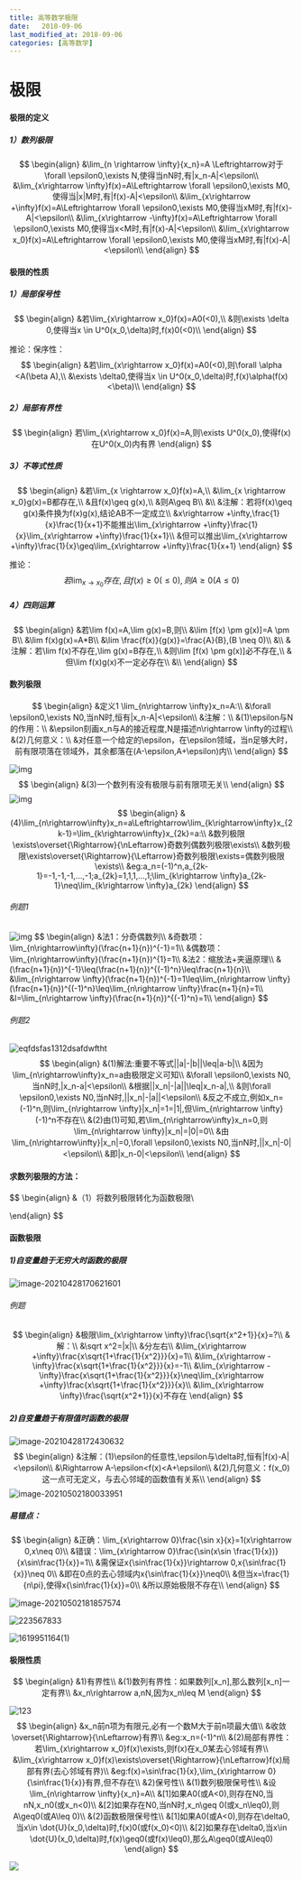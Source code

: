 ```yaml
---
title: 高等数学极限
date:   2018-09-06
last_modified_at: 2018-09-06
categories: [高等数学]
---
```


# 极限

#### 极限的定义

##### 1）数列极限

$$
\begin{align}
&\lim_{n \rightarrow \infty}{x_n}=A \Leftrightarrow对于\forall \epsilon0,\exists N,使得当nN时,有|x_n-A|<\epsilon\\
&\lim_{x\rightarrow \infty}f(x)=A\Leftrightarrow \forall \epsilon0,\exists M0,使得当|x|M时,有|f(x)-A|<\epsilon\\
&\lim_{x\rightarrow +\infty}f(x)=A\Leftrightarrow \forall \epsilon0,\exists M0,使得当xM时,有|f(x)-A|<\epsilon\\
&\lim_{x\rightarrow -\infty}f(x)=A\Leftrightarrow \forall \epsilon0,\exists M0,使得当x<M时,有|f(x)-A|<\epsilon\\
&\lim_{x\rightarrow x_0}f(x)=A\Leftrightarrow \forall \epsilon0,\exists M0,使得当xM时,有|f(x)-A|<\epsilon\\
\end{align}
$$



#### 极限的性质

##### 1）局部保号性

$$
\begin{align}
&若\lim_{x\rightarrow x_0}f(x)=A0(<0),\\
&则\exists \delta 0,使得当x \in U^0(x_0,\delta)时,f(x)0(<0)\\
\end{align}
$$

推论：保序性：
$$
\begin{align}
&若\lim_{x\rightarrow x_0}f(x)=A0(<0),则\forall \alpha <A(\beta A),\\
&\exists \delta0,使得当x \in U^0(x_0,\delta)时,f(x)\alpha(f(x)<\beta)\\
\end{align}
$$

##### 2）局部有界性

$$
\begin{align}
若\lim_{x\rightarrow x_0}f(x)=A,则\exists U^0(x_0),使得f(x)在U^0(x_0)内有界
\end{align}
$$

##### 3）不等式性质

$$
\begin{align}
&若\lim_{x \rightarrow x_0}f(x)=A,\\
&\lim_{x \rightarrow x_0}g(x)=B都存在,\\
&且f(x)\geq g(x),\\
&则A\geq B\\
&\\
&注解：若将f(x)\geq g(x)条件换为f(x)g(x),结论AB不一定成立\\
&x\rightarrow +\infty,\frac{1}{x}\frac{1}{x+1}不能推出\lim_{x\rightarrow +\infty}\frac{1}{x}\lim_{x\rightarrow +\infty}\frac{1}{x+1}\\
&但可以推出\lim_{x\rightarrow +\infty}\frac{1}{x}\geq\lim_{x\rightarrow +\infty}\frac{1}{x+1}
\end{align}
$$

推论：
$$
若\lim_{x\rightarrow x_0}存在,且f(x)\geq0(\leq 0),则A\geq 0(A\leq 0)
$$

##### 4）四则运算

$$
\begin{align}
&若\lim f(x)=A,\lim g(x)=B,则\\
&\lim [f(x) \pm g(x)]=A \pm B\\
&\lim f(x)g(x)=A*B\\
&\lim \frac{f(x)}{g(x)}=\frac{A}{B},(B \neq 0)\\
&\\
&注解：若\lim f(x)不存在,\lim g(x)=B存在,\\
&则\lim [f(x) \pm g(x)]必不存在,\\
&但\lim f(x)g(x)不一定必存在\\
&\\
\end{align}
$$

#### 数列极限

$$
\begin{align}
&定义1 \lim_{n\rightarrow \infty}x_n=A:\\
&\forall \epsilon0,\exists N0,当nN时,恒有|x_n-A|<\epsilon\\
&注解：\\
&(1)\epsilon与N的作用：\\
&\epsilon刻画x_n与A的接近程度,N是描述n\rightarrow \infty的过程\\
&(2)几何意义：\\
&对任意一个给定的\epsilon，在\epsilon领域，当n足够大时，前有限项落在领域外，其余都落在(A-\epsilon,A+\epsilon)内\\
\end{align}
$$

![img](https://raw.githubusercontent.com/blueflylabor/images/main/%7DK27TS8@YE9O01$JFWZL%7BGI.jpg)
$$
\begin{align}
&(3)一个数列有没有极限与前有限项无关\\
\end{align}
$$
![img](https://raw.githubusercontent.com/blueflylabor/images/main/EYFSSCG11QCROZVR6BRRWCW.jpg)
$$
\begin{align}
&(4)\lim_{n\rightarrow\infty}x_n=a\Leftrightarrow\lim_{k\rightarrow\infty}x_{2k-1}=\lim_{k\rightarrow\infty}x_{2k}=a:\\
&数列极限\exists\overset{\Rightarrow}{\nLeftarrow}奇数列偶数列极限\exists\\
&数列极限\exists\overset{\Rightarrow}{\Leftarrow}奇数列极限\exists=偶数列极限\exists\\
&eg:a_n=(-1)^n,a_{2k-1}=-1,-1,-1,...,-1;a_{2k}=1,1,1,...,1;\lim_{k\rightarrow \infty}a_{2k-1}\neq\lim_{k\rightarrow \infty}a_{2k}
\end{align}
$$

###### 例题1

![img](https://raw.githubusercontent.com/blueflylabor/images/main/%5BPJU%608@8W1YOB(~)XA%60J%7BYA.jpg)
$$
\begin{align}
&法1：分奇偶数列\\
&奇数项：\lim_{n\rightarrow\infty}(\frac{n+1}{n})^{-1}=1\\
&偶数项：\lim_{n\rightarrow\infty}(\frac{n+1}{n})^{1}=1\\
&法2：缩放法+夹逼原理\\
&(\frac{n+1}{n})^{-1}\leq(\frac{n+1}{n})^{(-1)^n}\leq\frac{n+1}{n}\\
&\lim_{n\rightarrow \infty}(\frac{n+1}{n})^{-1}=1\leq\lim_{n\rightarrow \infty}(\frac{n+1}{n})^{(-1)^n}\leq\lim_{n\rightarrow \infty}\frac{n+1}{n}=1\\
&I=\lim_{n\rightarrow \infty}(\frac{n+1}{n})^{(-1)^n}=1\\
\end{align}
$$

###### 例题2

![eqfdsfas1312dsafdwftht](https://raw.githubusercontent.com/blueflylabor/images/main/eqfdsfas1312dsafdwftht.jpg)
$$
\begin{align}
&(1)解法:重要不等式||a|-|b||\leq|a-b|\\
&因为\lim_{n\rightarrow\infty}x_n=a由极限定义可知\\
&\forall \epsilon0,\exists N0,当nN时,|x_n-a|<\epsilon\\
&根据||x_n|-|a||\leq|x_n-a|,\\
&则\forall \epsilon0,\exists N0,当nN时,||x_n|-|a||<\epsilon\\
&反之不成立,例如x_n=(-1)^n,则\lim_{n\rightarrow \infty}|x_n|=1=|1|,但\lim_{n\rightarrow \infty}(-1)^n不存在\\
&(2)由(1)可知,若\lim_{n\rightarrow\infty}x_n=0,则\lim_{n\rightarrow \infty}|x_n|=|0|=0\\
&由\lim_{n\rightarrow\infty}|x_n|=0,\forall \epsilon0,\exists N0,当nN时,||x_n|-0|<\epsilon\\
&即|x_n-0|<\epsilon\\
\end{align}
$$


#### 求数列极限的方法：

$$
\begin{align}
&（1）将数列极限转化为函数极限\\

\end{align}
$$

#### 函数极限

##### 1)自变量趋于无穷大时函数的极限

![image-20210428170621601](https://raw.githubusercontent.com/blueflylabor/images/main/image-20210428170621601.jpg)

###### 例题

$$
\begin{align}
&极限\lim_{x\rightarrow \infty}\frac{\sqrt{x^2+1}}{x}=?\\
&解：\\
&\sqrt x^2=|x|\\
&分左右\\
&\lim_{x\rightarrow +\infty}\frac{x\sqrt{1+\frac{1}{x^2}}}{x}=1\\
&\lim_{x\rightarrow -\infty}\frac{x\sqrt{1+\frac{1}{x^2}}}{x}=-1\\
&\lim_{x\rightarrow -\infty}\frac{x\sqrt{1+\frac{1}{x^2}}}{x}\neq\lim_{x\rightarrow +\infty}\frac{x\sqrt{1+\frac{1}{x^2}}}{x}\\
&\lim_{x\rightarrow \infty}\frac{\sqrt{x^2+1}}{x}不存在
\end{align}
$$

##### 2)自变量趋于有限值时函数的极限

![image-20210428172430632](https://raw.githubusercontent.com/blueflylabor/images/main/image-20210428172430632.jpg)
$$
\begin{align}
&注解：(1)\epsilon的任意性,\epsilon与\delta时,恒有|f(x)-A|<\epsilon\\
&\Rightarrow A-\epsilon<f(x)<A+\epsilon\\
&(2)几何意义：f(x_0)这一点可无定义，与去心邻域的函数值有关系\\
\end{align}
$$
![image-20210502180033951](https://raw.githubusercontent.com/blueflylabor/images/main/image-20210502180033951.jpg)

##### 易错点：

$$
\begin{align}
&正确：\lim_{x\rightarrow 0}\frac{\sin x}{x}=1(x\rightarrow 0,x\neq 0)\\
&错误：\lim_{x\rightarrow 0}\frac{\sin(x\sin \frac{1}{x})}{x\sin\frac{1}{x}}=1\\
&需保证x{\sin\frac{1}{x}}\rightarrow 0,x{\sin\frac{1}{x}}\neq 0\\
&即在0点的去心领域内x{\sin\frac{1}{x}}\neq0\\
&但当x=\frac{1}{n\pi},使得x{\sin\frac{1}{x}}=0\\
&所以原始极限不存在\\
\end{align}
$$

![image-20210502181857574](https://raw.githubusercontent.com/blueflylabor/images/main/image-20210502181857574.jpg)

![223567833](https://raw.githubusercontent.com/blueflylabor/images/main/223567833.jpg)

![1619951164(1)](https://raw.githubusercontent.com/blueflylabor/images/main/1619951164(1).jpg)

####  极限性质

$$
\begin{align}
&1)有界性\\
&(1)数列有界性：如果数列[x_n],那么数列[x_n]一定有界\\
&x_n\rightarrow a,nN,因为x_n\leq M
\end{align}
$$

![123](https://raw.githubusercontent.com/blueflylabor/images/main/1222222222222222321.jpg)
$$
\begin{align}
&x_n前n项为有限元,必有一个数M大于前n项最大值\\
&收敛\overset{\Rightarrow}{\nLeftarrow}有界\\
&eg:x_n=(-1)^n\\
&(2)局部有界性：若\lim_{x\rightarrow x_0}f(x)\exists,则f(x)在x_0某去心邻域有界\\
&\lim_{x\rightarrow x_0}f(x)\exists\overset{\Rightarrow}{\nLeftarrow}f(x)局部有界(去心邻域有界)\\
&eg:f(x)=\sin\frac{1}{x},\lim_{x\rightarrow 0}{\sin\frac{1}{x}}有界,但不存在\\
&2)保号性\\
&(1)数列极限保号性\\
&设\lim_{n\rightarrow \infty}{x_n}=A\\
&[1]如果A0(或A<0),则存在N0,当nN,x_n0(或x_n<0)\\
&[2]如果存在N0,当nN时,x_n\geq 0(或x_n\leq0),则A\geq0(或A\leq 0)\\
&(2)函数极限保号性\\
&[1]如果A0(或A<0),则存在\delta0,当x\in \dot{U}(x_0,\delta)时,f(x)0(或f(x_0)<0)\\
&[2]如果存在\delta0,当x\in \dot{U}(x_0,\delta)时,f(x)\geq0(或f(x)\leq0),那么A\geq0(或A\leq0)
\end{align}
$$

![](https://raw.githubusercontent.com/blueflylabor/images/main/sssaaaa.jpg)

 

